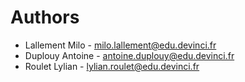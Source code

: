 # Authors
* Lallement Milo - milo.lallement@edu.devinci.fr
* Duplouy Antoine - antoine.duplouy@edu.devinci.fr
* Roulet Lylian - lylian.roulet@edu.devinci.fr
